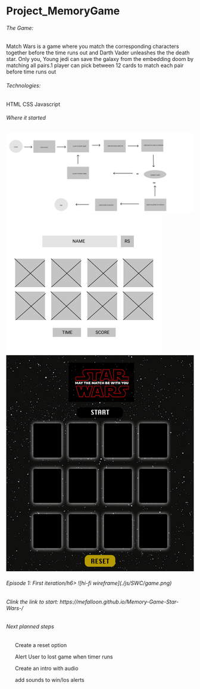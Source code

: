 # Project_MemoryGame
<h6>The Game:</h6>
Match Wars is a game where you match the corresponding characters together before the time runs out and Darth Vader unleashes the the death star. Only you, Young jedi can save the galaxy from the embedding doom by matching all pairs.1 player can pick between 12 cards to match each pair before time runs out


<h6>Technologies:</h6>
HTML
CSS
Javascript

<h6>Where it started</h6> 

![user journey](./js/SWC/user%20flow.png)
![lo-fi wireframe](./js/SWC/wireframe1.png)
![hi-fi wireframe](./js/SWC/Frame%2027.png)

<h6>Episode 1: First iteration/h6>
![hi-fi wireframe](./js/SWC/game.png)


<h6>Clink the link to start:  https://mefalloon.github.io/Memory-Game-Star-Wars-/</h6>


<h6>Next planned steps</h6>

<ul>Create a reset option</ul>
<ul>Alert User to lost game when timer runs</ul>
<ul>Create an intro with audio</ul>
<ul>add sounds to win/los alerts</ul>






